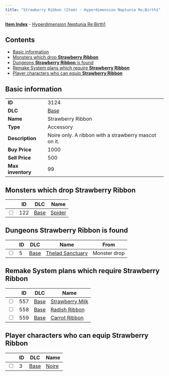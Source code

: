 ```yaml
---
title: "Strawberry Ribbon (Item) - Hyperdimension Neptunia Re;Birth1"
---
```


[**Item Index**](/neptunia/rb1/item/index.html) - [Hyperdimension Neptunia Re;Birth1](/neptunia/rb1)

## Contents

- [Basic information](#basic-information)
- [Monsters which drop **Strawberry Ribbon**](#monsters-which-drop-strawberry-ribbon)
- [Dungeons **Strawberry Ribbon** is found](#dungeons-strawberry-ribbon-is-found)
- [Remake System plans which require **Strawberry Ribbon**](#remake-system-plans-which-require-strawberry-ribbon)
- [Player characters who can equip **Strawberry Ribbon**](#player-characters-who-can-equip-strawberry-ribbon)

## Basic information

|   |   |
| -- | -- |
| **ID** | 3124 |
| **DLC** | [Base](/neptunia/rb1/dlc/1-base.html) |
| **Name** | Strawberry Ribbon |
| **Type** | Accessory |
| **Description** | Noire only. A ribbon with a strawberry mascot on it. |
| **Buy Price** | 1000 |
| **Sell Price** | 500 |
| **Max inventory** | 99 |


## Monsters which drop **Strawberry Ribbon**

|    | ID | DLC | Name |
| -- | -- | --- | ---- |
| <input type="checkbox" id="rb1-monster-1-122" class="trackbox" /> | 122 | [Base](/neptunia/rb1/dlc/1-base.html) | [Spider](/neptunia/rb1/monster/1-122-spider.html) |


## Dungeons **Strawberry Ribbon** is found

|    | ID | DLC | Name | From |
| -- | -- | --- | ---- | ---- |
| <input type="checkbox" id="rb1-dungeon-1-5" class="trackbox" /> | 5 | [Base](/neptunia/rb1/dlc/1-base.html) | [Thelad Sanctuary](/neptunia/rb1/dungeon/1-5-thelad-sanctuary.html) | Monster drop |


## Remake System plans which require **Strawberry Ribbon**

|    | ID | DLC | Name |
| -- | -- | --- | ---- |
| <input type="checkbox" id="rb1-quest-1-557" class="trackbox" /> | 557 | [Base](/neptunia/rb1/dlc/1-base.html) | [Strawberry Milk](/neptunia/rb1/quest/1-557-strawberry-milk.html) |
| <input type="checkbox" id="rb1-quest-1-558" class="trackbox" /> | 558 | [Base](/neptunia/rb1/dlc/1-base.html) | [Radish Ribbon](/neptunia/rb1/quest/1-558-radish-ribbon.html) |
| <input type="checkbox" id="rb1-quest-1-559" class="trackbox" /> | 559 | [Base](/neptunia/rb1/dlc/1-base.html) | [Carrot Ribbon](/neptunia/rb1/quest/1-559-carrot-ribbon.html) |


## Player characters who can equip **Strawberry Ribbon**

|    | ID | DLC | Name |
| -- | -- | --- | ---- |
| <input type="checkbox" id="rb1-player-1-3" class="trackbox" /> | 3 | [Base](/neptunia/rb1/dlc/1-base.html) | [Noire](/neptunia/rb1/player/1-3-noire.html) |
